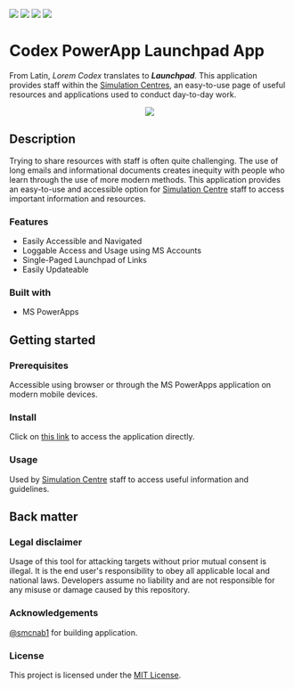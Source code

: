 ![](https://i.imgur.com/Hoq8m18.png)
![](https://img.shields.io/github/contributors/UWLSimulationCentre/Codex) 
![](https://img.shields.io/github/last-commit/UWLSimulationCentre/Codex) 
![](https://img.shields.io/github/issues/UWLSimulationCentre/Codex) 


# Codex PowerApp Launchpad App

From Latin, *Lorem Codex* translates to ***Launchpad***. This application provides staff within the [Simulation Centres](https://www.uwl.ac.uk/business/university-venue-hire/medical-simulation-centre), an easy-to-use page of useful resources and applications used to conduct day-to-day work.

<div align="center">
  <kbd>
    <img src="https://i.imgur.com/89PmKHM.png" />
  </kbd>
</div>

## Description

Trying to share resources with staff is often quite challenging. The use of long emails and informational documents creates inequity with people who learn through the use of more modern methods. This application provides an easy-to-use and accessible option for [Simulation Centre](https://www.uwl.ac.uk/business/university-venue-hire/medical-simulation-centre) staff to access important information and resources.

### Features

- Easily Accessible and Navigated
- Loggable Access and Usage using MS Accounts
- Single-Paged Launchpad of Links
- Easily Updateable

### Built with

- MS PowerApps

## Getting started

### Prerequisites

Accessible using browser or through the MS PowerApps application on modern mobile devices.

### Install

Click on [this link](https://apps.powerapps.com/play/e/a334f803-c7e9-e554-9e2e-f8a20c6d36a4/a/5f6fdc80-cbc4-4d14-8647-8740efc3770c?tenantId=b0abd1ed-4966-4274-9f19-59dd663e81f5&hint=3011eaa0-5665-4a04-bc33-48cd8970b901&sourcetime=1701008195688) to access the application directly.

### Usage

Used by [Simulation Centre](https://www.uwl.ac.uk/business/university-venue-hire/medical-simulation-centre) staff to access useful information and guidelines.

## Back matter

### Legal disclaimer

Usage of this tool for attacking targets without prior mutual consent is illegal. It is the end user's responsibility to obey all applicable local and national laws. Developers assume no liability and are not responsible for any misuse or damage caused by this repository.

### Acknowledgements

[@smcnab1](https://github.com/smcnab1) for building application.

### License

This project is licensed under the [MIT License](LICENSE.md).
